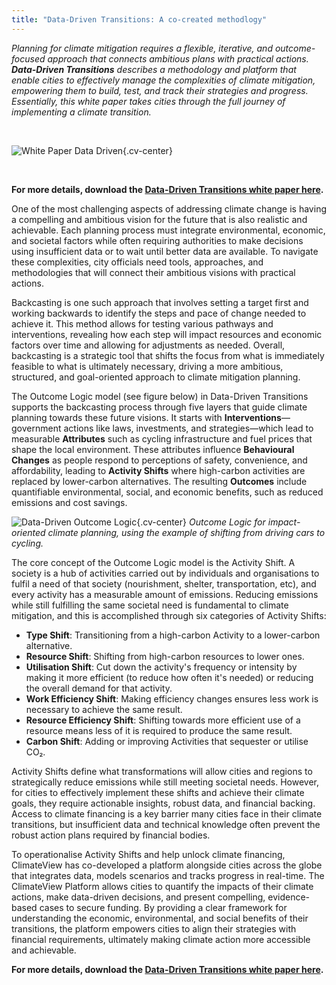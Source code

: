 ```yaml
---
title: "Data-Driven Transitions: A co-created methodlogy"
---
```




*Planning for climate mitigation requires a flexible, iterative, and outcome-focused approach that connects ambitious plans with practical actions. **Data-Driven Transitions** describes a methodology and platform that enable cities to effectively manage the complexities of climate mitigation, empowering them to build, test, and track their strategies and progress. Essentially, this white paper takes cities through the full journey of implementing a climate transition.*

<br/>

![White Paper Data Driven](/images/white_paper_data_driven.svg){.cv-center}

<br/>

**For more details, download the [Data-Driven Transitions white paper here](/downloads/white_paper_data_driven_transitions_2024_09_01.pdf).**


One of the most challenging aspects of addressing climate change is having a compelling and ambitious vision for the future that is also realistic and achievable. Each planning process must integrate environmental, economic, and societal factors while often requiring authorities to make decisions using insufficient data or to wait until better data are available. To navigate these complexities, city officials need tools, approaches, and methodologies that will connect their ambitious visions with practical actions. 

Backcasting is one such approach that involves setting a target first and working backwards to identify the steps and pace of change needed to achieve it. This method allows for testing various pathways and interventions, revealing how each step will impact resources and economic factors over time and allowing for adjustments as needed. Overall, backcasting is a strategic tool that shifts the focus from what is immediately feasible to what is ultimately necessary, driving a more ambitious, structured, and goal-oriented approach to climate mitigation planning.

The Outcome Logic model (see figure below) in Data-Driven Transitions supports the backcasting process through five layers that guide climate planning towards these future visions. It starts with **Interventions**—government actions like laws, investments, and strategies—which lead to measurable **Attributes** such as cycling infrastructure and fuel prices that shape the local environment. These attributes influence **Behavioural Changes** as people respond to perceptions of safety, convenience, and affordability, leading to **Activity Shifts** where high-carbon activities are replaced by lower-carbon alternatives. The resulting **Outcomes** include quantifiable environmental, social, and economic benefits, such as reduced emissions and cost savings. 

![Data-Driven Outcome Logic](/images/data-driven-outcome-logic.svg){.cv-center}
*Outcome Logic for impact-oriented climate planning, using the example of shifting from driving cars to cycling.*

The core concept of the Outcome Logic model is the Activity Shift. A society is a hub of activities carried out by individuals and organisations to fulfil a need of that society (nourishment, shelter, transportation, etc), and every activity has a measurable amount of emissions. Reducing emissions while still fulfilling the same societal need is fundamental to climate mitigation, and this is accomplished through six categories of Activity Shifts:

* **Type Shift**: Transitioning from a high-carbon Activity to a lower-carbon alternative.  
* **Resource Shift**: Shifting from high-carbon resources to lower ones.  
* **Utilisation Shift**: Cut down the activity's frequency or intensity by making it more efficient (to reduce how often it's needed) or reducing the overall demand for that activity.  
* **Work Efficiency Shift**: Making efficiency changes ensures less work is necessary to achieve the same result.  
* **Resource Efficiency Shift**: Shifting towards more efficient use of a resource means less of it is required to produce the same result.  
* **Carbon Shift**: Adding or improving Activities that sequester or utilise CO₂.

Activity Shifts define what transformations will allow cities and regions to strategically reduce emissions while still meeting societal needs. However, for cities to effectively implement these shifts and achieve their climate goals, they require actionable insights, robust data, and financial backing. Access to climate financing is a key barrier many cities face in their climate transitions, but insufficient data and technical knowledge often prevent the robust action plans required by financial bodies. 

To operationalise Activity Shifts and help unlock climate financing, ClimateView has co-developed a platform alongside cities across the globe that integrates data, models scenarios and tracks progress in real-time. The ClimateView Platform allows cities to quantify the impacts of their climate actions, make data-driven decisions, and present compelling, evidence-based cases to secure funding. By providing a clear framework for understanding the economic, environmental, and social benefits of their transitions, the platform empowers cities to align their strategies with financial requirements, ultimately making climate action more accessible and achievable.

**For more details, download the [Data-Driven Transitions white paper here](/downloads/white_paper_data_driven_transitions_2024_09_01.pdf).**
